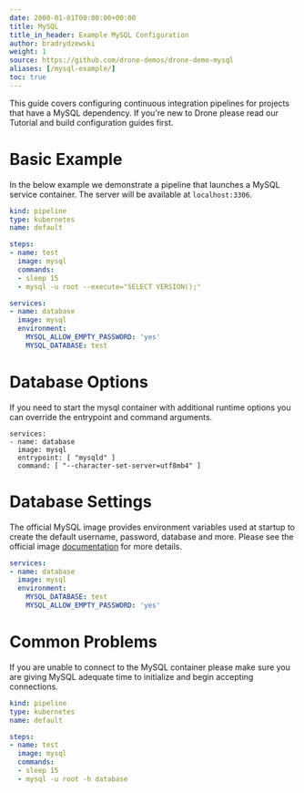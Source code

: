 ```yaml
---
date: 2000-01-01T00:00:00+00:00
title: MySQL
title_in_header: Example MySQL Configuration
author: bradrydzewski
weight: 1
source: https://github.com/drone-demos/drone-demo-mysql
aliases: [/mysql-example/]
toc: true
---
```


This guide covers configuring continuous integration pipelines for projects that have a MySQL dependency. If you're new to Drone please read our Tutorial and build configuration guides first.

# Basic Example

In the below example we demonstrate a pipeline that launches a MySQL service container. The server will be available at `localhost:3306`.

```yaml {linenos=table, hl_lines=["11-17"]}
kind: pipeline
type: kubernetes
name: default

steps:
- name: test
  image: mysql
  commands:
  - sleep 15
  - mysql -u root --execute="SELECT VERSION();"

services:
- name: database
  image: mysql
  environment:
    MYSQL_ALLOW_EMPTY_PASSWORD: 'yes'
    MYSQL_DATABASE: test
```

# Database Options

If you need to start the mysql container with additional runtime options you can override the entrypoint and command arguments.

```
services:
- name: database
  image: mysql
  entrypoint: [ "mysqld" ]
  command: [ "--character-set-server=utf8mb4" ]
```

# Database Settings

The official MySQL image provides environment variables used at startup
to create the default username, password, database and more. Please see the
official image [documentation](https://hub.docker.com/_/mysql/) for more details.

```yaml {linenos=table, hl_lines=["4-6"]}
services:
- name: database
  image: mysql
  environment:
    MYSQL_DATABASE: test
    MYSQL_ALLOW_EMPTY_PASSWORD: 'yes'
```

# Common Problems

If you are unable to connect to the MySQL container please make sure you
are giving MySQL adequate time to initialize and begin accepting
connections.

```yaml {linenos=table, hl_lines=["9"]}
kind: pipeline
type: kubernetes
name: default

steps:
- name: test
  image: mysql
  commands:
  - sleep 15
  - mysql -u root -h database
```
